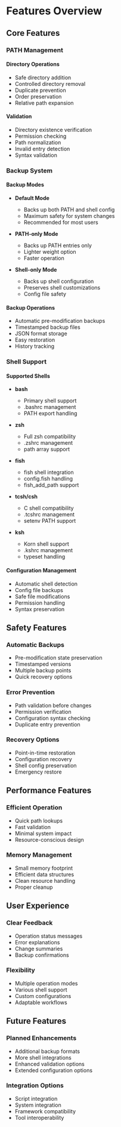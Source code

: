 # Features Overview

## Core Features

### PATH Management

#### Directory Operations

- Safe directory addition
- Controlled directory removal
- Duplicate prevention
- Order preservation
- Relative path expansion

#### Validation

- Directory existence verification
- Permission checking
- Path normalization
- Invalid entry detection
- Syntax validation

### Backup System

#### Backup Modes

- **Default Mode**

  - Backs up both PATH and shell config
  - Maximum safety for system changes
  - Recommended for most users

- **PATH-only Mode**

  - Backs up PATH entries only
  - Lighter weight option
  - Faster operation

- **Shell-only Mode**
  - Backs up shell configuration
  - Preserves shell customizations
  - Config file safety

#### Backup Operations

- Automatic pre-modification backups
- Timestamped backup files
- JSON format storage
- Easy restoration
- History tracking

### Shell Support

#### Supported Shells

- **bash**

  - Primary shell support
  - .bashrc management
  - PATH export handling

- **zsh**

  - Full zsh compatibility
  - .zshrc management
  - path array support

- **fish**

  - fish shell integration
  - config.fish handling
  - fish_add_path support

- **tcsh/csh**

  - C shell compatibility
  - .tcshrc management
  - setenv PATH support

- **ksh**
  - Korn shell support
  - .kshrc management
  - typeset handling

#### Configuration Management

- Automatic shell detection
- Config file backups
- Safe file modifications
- Permission handling
- Syntax preservation

## Safety Features

### Automatic Backups

- Pre-modification state preservation
- Timestamped versions
- Multiple backup points
- Quick recovery options

### Error Prevention

- Path validation before changes
- Permission verification
- Configuration syntax checking
- Duplicate entry prevention

### Recovery Options

- Point-in-time restoration
- Configuration recovery
- Shell config preservation
- Emergency restore

## Performance Features

### Efficient Operation

- Quick path lookups
- Fast validation
- Minimal system impact
- Resource-conscious design

### Memory Management

- Small memory footprint
- Efficient data structures
- Clean resource handling
- Proper cleanup

## User Experience

### Clear Feedback

- Operation status messages
- Error explanations
- Change summaries
- Backup confirmations

### Flexibility

- Multiple operation modes
- Various shell support
- Custom configurations
- Adaptable workflows

## Future Features

### Planned Enhancements

- Additional backup formats
- More shell integrations
- Enhanced validation options
- Extended configuration options

### Integration Options

- Script integration
- System integration
- Framework compatibility
- Tool interoperability
